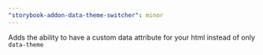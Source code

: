 ```yaml
---
"storybook-addon-data-theme-switcher": minor
---
```


Adds the ability to have a custom data attribute for your html instead of only `data-theme`
